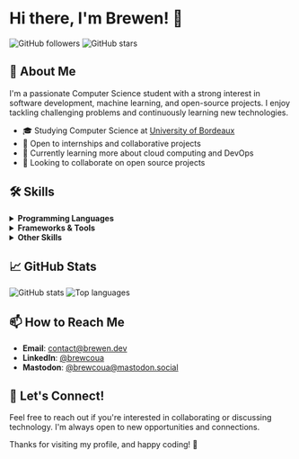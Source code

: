 # Hi there, I'm Brewen! 👋

![GitHub followers][github-followers]
![GitHub stars][github-stars]

## 🚀 About Me

I'm a passionate Computer Science student with a strong interest in software development, machine learning,
and open-source projects. I enjoy tackling challenging problems and continuously learning new technologies.

- 🎓 Studying Computer Science at [University of Bordeaux][university]
- 💼 Open to internships and collaborative projects
- 🌱 Currently learning more about cloud computing and DevOps
- 🤝 Looking to collaborate on open source projects

## 🛠️ Skills

<details>
  <summary><b>Programming Languages</b></summary>
  <ul>
    <li>Rust</li>
    <li>C++ / C</li>
    <li>TypeScript / JavaScript</li>
    <li>Java</li>
  </ul>
</details>
<details>
  <summary><b>Frameworks & Tools</b></summary>
  <ul>
    <li>React, Preact & Angular</li>
    <li>Node.js / Bun</li>
    <li>Git <i>(GitHub, Gitlab, Codeberg / Forgejo)</i></li>
    <li>Docker <i>(w/ Swarm)</i></li>
  </ul>
</details>
<details>
  <summary><b>Other Skills</b></summary>
  <ul>
    <li>Machine Learning <i>(TensorFlow, scikit-learn)</i></li>
    <li>Data Structures & Algorithms</li>
    <li>Database Management <i>(MySQL, PostgreSQL, MariaDB, MongoDB)</i></li>
  </ul>
</details>

## 📈 GitHub Stats

![GitHub stats][github-stats]
![Top languages][github-langs]

## 📫 How to Reach Me

- **Email**: [contact@brewen.dev](mailto:contact@brewen.dev)
- **LinkedIn**: [@brewcoua](https://www.linkedin.com/in/brewcoua/)
- **Mastodon**: [@brewcoua@mastodon.social](https://mastodon.social/@brewcoua)

## 💬 Let's Connect!

Feel free to reach out if you're interested in collaborating or discussing technology. I'm always open to new opportunities and connections.

Thanks for visiting my profile, and happy coding! 🚀



[github-followers]: https://img.shields.io/github/followers/brewcoua?style=social
[github-stars]: https://img.shields.io/github/stars/brewcoua?style=social
[github-stats]: https://github-readme-stats.vercel.app/api?username=brewcoua&show_icons=true&theme=radical
[github-langs]: https://github-readme-stats.vercel.app/api/top-langs/?username=brewcoua&layout=compact&theme=radical

[university]: https://www.u-bordeaux.fr
